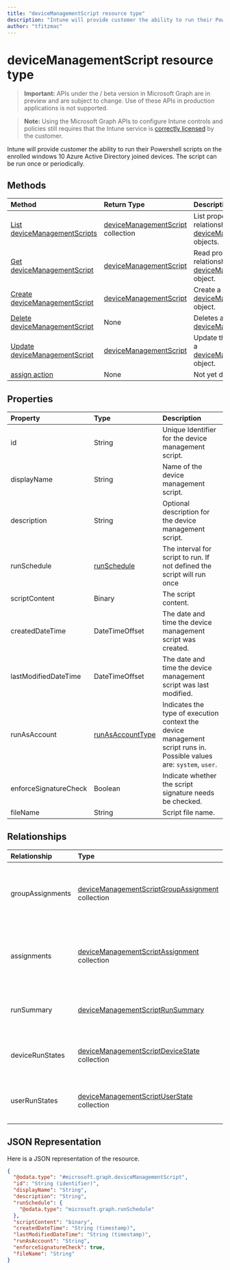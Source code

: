 ```yaml
---
title: "deviceManagementScript resource type"
description: "Intune will provide customer the ability to run their Powershell scripts on the enrolled windows 10 Azure Active Directory joined devices. The script can be run once or periodically."
author: "tfitzmac"
---
```


# deviceManagementScript resource type

> **Important:** APIs under the / beta version in Microsoft Graph are in preview and are subject to change. Use of these APIs in production applications is not supported.

> **Note:** Using the Microsoft Graph APIs to configure Intune controls and policies still requires that the Intune service is [correctly licensed](https://go.microsoft.com/fwlink/?linkid=839381) by the customer.

Intune will provide customer the ability to run their Powershell scripts on the enrolled windows 10 Azure Active Directory joined devices. The script can be run once or periodically.
## Methods
|Method|Return Type|Description|
|:---|:---|:---|
|[List deviceManagementScripts](../api/intune-devices-devicemanagementscript-list.md)|[deviceManagementScript](../resources/intune-devices-devicemanagementscript.md) collection|List properties and relationships of the [deviceManagementScript](../resources/intune-devices-devicemanagementscript.md) objects.|
|[Get deviceManagementScript](../api/intune-devices-devicemanagementscript-get.md)|[deviceManagementScript](../resources/intune-devices-devicemanagementscript.md)|Read properties and relationships of the [deviceManagementScript](../resources/intune-devices-devicemanagementscript.md) object.|
|[Create deviceManagementScript](../api/intune-devices-devicemanagementscript-create.md)|[deviceManagementScript](../resources/intune-devices-devicemanagementscript.md)|Create a new [deviceManagementScript](../resources/intune-devices-devicemanagementscript.md) object.|
|[Delete deviceManagementScript](../api/intune-devices-devicemanagementscript-delete.md)|None|Deletes a [deviceManagementScript](../resources/intune-devices-devicemanagementscript.md).|
|[Update deviceManagementScript](../api/intune-devices-devicemanagementscript-update.md)|[deviceManagementScript](../resources/intune-devices-devicemanagementscript.md)|Update the properties of a [deviceManagementScript](../resources/intune-devices-devicemanagementscript.md) object.|
|[assign action](../api/intune-devices-devicemanagementscript-assign.md)|None|Not yet documented|

## Properties
|Property|Type|Description|
|:---|:---|:---|
|id|String|Unique Identifier for the device management script.|
|displayName|String|Name of the device management script.|
|description|String|Optional description for the device management script.|
|runSchedule|[runSchedule](../resources/intune-devices-runschedule.md)|The interval for script to run. If not defined the script will run once|
|scriptContent|Binary|The script content.|
|createdDateTime|DateTimeOffset|The date and time the device management script was created.|
|lastModifiedDateTime|DateTimeOffset|The date and time the device management script was last modified.|
|runAsAccount|[runAsAccountType](../resources/intune-shared-runasaccounttype.md)|Indicates the type of execution context the device management script runs in. Possible values are: `system`, `user`.|
|enforceSignatureCheck|Boolean|Indicate whether the script signature needs be checked.|
|fileName|String|Script file name.|

## Relationships
|Relationship|Type|Description|
|:---|:---|:---|
|groupAssignments|[deviceManagementScriptGroupAssignment](../resources/intune-devices-devicemanagementscriptgroupassignment.md) collection|The list of group assignments for the device management script.|
|assignments|[deviceManagementScriptAssignment](../resources/intune-devices-devicemanagementscriptassignment.md) collection|The list of group assignments for the device management script.|
|runSummary|[deviceManagementScriptRunSummary](../resources/intune-devices-devicemanagementscriptrunsummary.md)|Run summary for device management script.|
|deviceRunStates|[deviceManagementScriptDeviceState](../resources/intune-devices-devicemanagementscriptdevicestate.md) collection|List of run states for this script across all devices.|
|userRunStates|[deviceManagementScriptUserState](../resources/intune-devices-devicemanagementscriptuserstate.md) collection|List of run states for this script across all users.|

## JSON Representation
Here is a JSON representation of the resource.
<!-- {
  "blockType": "resource",
  "keyProperty": "id",
  "@odata.type": "microsoft.graph.deviceManagementScript"
}
-->
``` json
{
  "@odata.type": "#microsoft.graph.deviceManagementScript",
  "id": "String (identifier)",
  "displayName": "String",
  "description": "String",
  "runSchedule": {
    "@odata.type": "microsoft.graph.runSchedule"
  },
  "scriptContent": "binary",
  "createdDateTime": "String (timestamp)",
  "lastModifiedDateTime": "String (timestamp)",
  "runAsAccount": "String",
  "enforceSignatureCheck": true,
  "fileName": "String"
}
```





